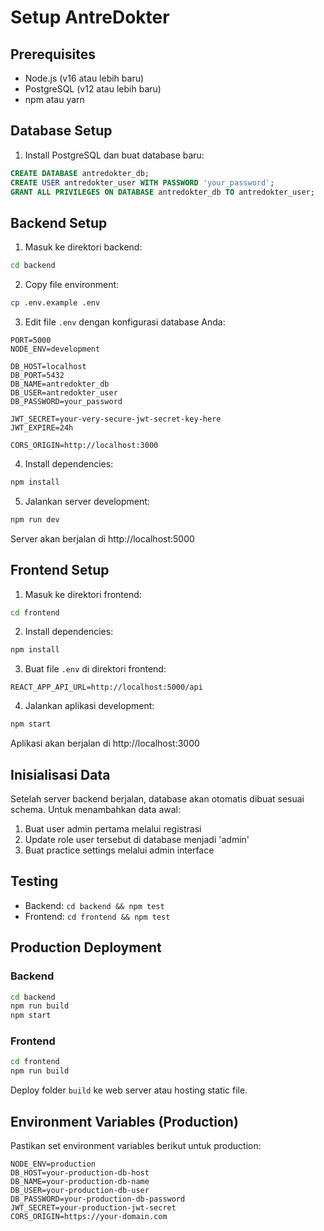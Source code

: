 # Setup AntreDokter

## Prerequisites

- Node.js (v16 atau lebih baru)
- PostgreSQL (v12 atau lebih baru)
- npm atau yarn

## Database Setup

1. Install PostgreSQL dan buat database baru:
```sql
CREATE DATABASE antredokter_db;
CREATE USER antredokter_user WITH PASSWORD 'your_password';
GRANT ALL PRIVILEGES ON DATABASE antredokter_db TO antredokter_user;
```

## Backend Setup

1. Masuk ke direktori backend:
```bash
cd backend
```

2. Copy file environment:
```bash
cp .env.example .env
```

3. Edit file `.env` dengan konfigurasi database Anda:
```
PORT=5000
NODE_ENV=development

DB_HOST=localhost
DB_PORT=5432
DB_NAME=antredokter_db
DB_USER=antredokter_user
DB_PASSWORD=your_password

JWT_SECRET=your-very-secure-jwt-secret-key-here
JWT_EXPIRE=24h

CORS_ORIGIN=http://localhost:3000
```

4. Install dependencies:
```bash
npm install
```

5. Jalankan server development:
```bash
npm run dev
```

Server akan berjalan di http://localhost:5000

## Frontend Setup

1. Masuk ke direktori frontend:
```bash
cd frontend
```

2. Install dependencies:
```bash
npm install
```

3. Buat file `.env` di direktori frontend:
```
REACT_APP_API_URL=http://localhost:5000/api
```

4. Jalankan aplikasi development:
```bash
npm start
```

Aplikasi akan berjalan di http://localhost:3000

## Inisialisasi Data

Setelah server backend berjalan, database akan otomatis dibuat sesuai schema. Untuk menambahkan data awal:

1. Buat user admin pertama melalui registrasi
2. Update role user tersebut di database menjadi 'admin'
3. Buat practice settings melalui admin interface

## Testing

- Backend: `cd backend && npm test`
- Frontend: `cd frontend && npm test`

## Production Deployment

### Backend
```bash
cd backend
npm run build
npm start
```

### Frontend
```bash
cd frontend
npm run build
```

Deploy folder `build` ke web server atau hosting static file.

## Environment Variables (Production)

Pastikan set environment variables berikut untuk production:

```
NODE_ENV=production
DB_HOST=your-production-db-host
DB_NAME=your-production-db-name
DB_USER=your-production-db-user
DB_PASSWORD=your-production-db-password
JWT_SECRET=your-production-jwt-secret
CORS_ORIGIN=https://your-domain.com
```
